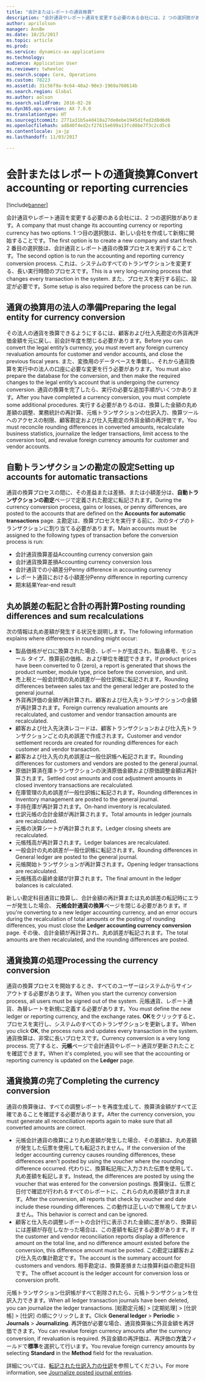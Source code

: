 ```yaml
---
title: "会計またはレポートの通貨換算"
description: "会計通貨やレポート通貨を変更する必要のある会社には、2 つの選択肢があります。"
author: aprilolson
manager: AnnBe
ms.date: 10/25/2017
ms.topic: article
ms.prod: 
ms.service: dynamics-ax-applications
ms.technology: 
audience: Application User
ms.reviewer: twheeloc
ms.search.scope: Core, Operations
ms.custom: 78223
ms.assetid: 31c56f9a-9c64-40a2-90e3-1969a760614b
ms.search.region: Global
ms.author: aolson
ms.search.validFrom: 2016-02-28
ms.dyn365.ops.version: AX 7.0.0
ms.translationtype: HT
ms.sourcegitcommit: 2771a31b5a4d418a27de0ebe1945d1fed2d8d6d6
ms.openlocfilehash: ad840f4ed2cf27615e699a13fcd8be7f3c2cd5c8
ms.contentlocale: ja-jp
ms.lasthandoff: 11/03/2017

---
```


# <a name="convert-accounting-or-reporting-currencies"></a><span data-ttu-id="7ae44-103">会計またはレポートの通貨換算</span><span class="sxs-lookup"><span data-stu-id="7ae44-103">Convert accounting or reporting currencies</span></span>

[!include[banner](../includes/banner.md)]


<span data-ttu-id="7ae44-104">会計通貨やレポート通貨を変更する必要のある会社には、2 つの選択肢があります。</span><span class="sxs-lookup"><span data-stu-id="7ae44-104">A company that must change its accounting currency or reporting currency has two options.</span></span> <span data-ttu-id="7ae44-105">1 つ目の選択肢は、新しい会社を作成して新規に開始することです。</span><span class="sxs-lookup"><span data-stu-id="7ae44-105">The first option is to create a new company and start fresh.</span></span> <span data-ttu-id="7ae44-106">2 番目の選択肢は、会計通貨とレポート通貨の換算プロセスを実行することです。</span><span class="sxs-lookup"><span data-stu-id="7ae44-106">The second option is to run the accounting and reporting currency conversion process.</span></span> <span data-ttu-id="7ae44-107">これは、システムのすべてのトランザクションを変更する、長い実行時間のプロセスです。</span><span class="sxs-lookup"><span data-stu-id="7ae44-107">This is a very long-running process that changes every transaction in the system.</span></span> <span data-ttu-id="7ae44-108">また、プロセスを実行する前に、設定が必要です。</span><span class="sxs-lookup"><span data-stu-id="7ae44-108">Some setup is also required before the process can be run.</span></span>

## <a name="preparing-the-legal-entity-for-currency-conversion"></a><span data-ttu-id="7ae44-109">通貨の換算用の法人の準備</span><span class="sxs-lookup"><span data-stu-id="7ae44-109">Preparing the legal entity for currency conversion</span></span>
<span data-ttu-id="7ae44-110">その法人の通貨を換算できるようにするには、顧客および仕入先勘定の外貨再評価金額を元に戻し、前会計年度を閉じる必要があります。</span><span class="sxs-lookup"><span data-stu-id="7ae44-110">Before you can convert the legal entity’s currency, you must revert any foreign currency revaluation amounts for customer and vendor accounts, and close the previous fiscal years.</span></span> <span data-ttu-id="7ae44-111">また、変換用のデータベースを準備し、それから通貨換算を実行中の法人の口座に必要な変更を行う必要があります。</span><span class="sxs-lookup"><span data-stu-id="7ae44-111">You must also prepare the database for the conversion, and then make the required changes to the legal entity’s account that is undergoing the currency conversion.</span></span> <span data-ttu-id="7ae44-112">通貨の換算を完了したら、実行の必要な追加手順がいくつかあります。</span><span class="sxs-lookup"><span data-stu-id="7ae44-112">After you have completed a currency conversion, you must complete some additional procedures.</span></span> <span data-ttu-id="7ae44-113">実行する必要がありるのは、換算した金額の丸め差額の調整、業務統計の再計算、元帳トランザクションの仕訳入力、換算ツールへのアクセスの制限、顧客勘定および仕入先勘定の外貨金額の再評価です。</span><span class="sxs-lookup"><span data-stu-id="7ae44-113">You must reconcile rounding differences in converted amounts, recalculate business statistics, journalize the ledger transactions, limit access to the conversion tool, and revalue foreign currency amounts for customer and vendor accounts.</span></span>

## <a name="setting-up-accounts-for-automatic-transactions"></a><span data-ttu-id="7ae44-114">自動トランザクションの勘定の設定</span><span class="sxs-lookup"><span data-stu-id="7ae44-114">Setting up accounts for automatic transactions</span></span>
<span data-ttu-id="7ae44-115">通貨の換算プロセスの間に、その差益または差損、または小額差分は、**自動トランザクションの勘定**ページで定義された勘定に転記されます。</span><span class="sxs-lookup"><span data-stu-id="7ae44-115">During the currency conversion process, gains or losses, or penny differences, are posted to the accounts that are defined on the **Accounts for automatic transactions** page.</span></span> <span data-ttu-id="7ae44-116">主勘定は、換算プロセスを実行する前に、次のタイプのトランザクションに割り当てる必要があります。</span><span class="sxs-lookup"><span data-stu-id="7ae44-116">Main accounts must be assigned to the following types of transaction before the conversion process is run:</span></span>

-   <span data-ttu-id="7ae44-117">会計通貨換算差益</span><span class="sxs-lookup"><span data-stu-id="7ae44-117">Accounting currency conversion gain</span></span>
-   <span data-ttu-id="7ae44-118">会計通貨換算差損</span><span class="sxs-lookup"><span data-stu-id="7ae44-118">Accounting currency conversion loss</span></span>
-   <span data-ttu-id="7ae44-119">会計通貨での小額差分</span><span class="sxs-lookup"><span data-stu-id="7ae44-119">Penny difference in accounting currency</span></span>
-   <span data-ttu-id="7ae44-120">レポート通貨における小額差分</span><span class="sxs-lookup"><span data-stu-id="7ae44-120">Penny difference in reporting currency</span></span>
-   <span data-ttu-id="7ae44-121">期末結果</span><span class="sxs-lookup"><span data-stu-id="7ae44-121">Year-end result</span></span>

## <a name="posting-rounding-differences-and-sum-recalculations"></a><span data-ttu-id="7ae44-122">丸め誤差の転記と合計の再計算</span><span class="sxs-lookup"><span data-stu-id="7ae44-122">Posting rounding differences and sum recalculations</span></span>
<span data-ttu-id="7ae44-123">次の情報は丸め差額が発生する状況を説明します。</span><span class="sxs-lookup"><span data-stu-id="7ae44-123">The following information explains where differences in rounding might occur:</span></span>

-   <span data-ttu-id="7ae44-124">製品価格がゼロに換算された場合、レポートが生成され、製品番号、モジュール タイプ、換算前の価格、および単位を確認できます。</span><span class="sxs-lookup"><span data-stu-id="7ae44-124">If product prices have been converted to 0 (zero), a report is generated that shows the product number, module type, price before the conversion, and unit.</span></span>
-   <span data-ttu-id="7ae44-125">売上税と一般会計間の丸め誤差が一般仕訳帳に転記されます。</span><span class="sxs-lookup"><span data-stu-id="7ae44-125">Rounding differences between sales tax and the general ledger are posted to the general journal.</span></span>
-   <span data-ttu-id="7ae44-126">外貨再評価の金額が再計算され、顧客および仕入先トランザクションの金額が再計算されます。</span><span class="sxs-lookup"><span data-stu-id="7ae44-126">Foreign currency revaluation amounts are recalculated, and customer and vendor transaction amounts are recalculated.</span></span>
-   <span data-ttu-id="7ae44-127">顧客および仕入先決済レコードは、顧客トランザクションおよび仕入先トランザクションごとの丸め誤差で作成されます。</span><span class="sxs-lookup"><span data-stu-id="7ae44-127">Customer and vendor settlement records are created for rounding differences for each customer and vendor transaction.</span></span>
-   <span data-ttu-id="7ae44-128">顧客および仕入先の丸め誤差は一般仕訳帳へ転記されます。</span><span class="sxs-lookup"><span data-stu-id="7ae44-128">Rounding differences for customers and vendors are posted to the general journal.</span></span>
-   <span data-ttu-id="7ae44-129">原価計算済在庫トランザクションの決済原価金額および原価調整金額は再計算されます。</span><span class="sxs-lookup"><span data-stu-id="7ae44-129">Settled cost amounts and cost adjustment amounts in closed inventory transactions are recalculated.</span></span>
-   <span data-ttu-id="7ae44-130">在庫管理の丸め誤差が一般仕訳帳に転記されます。</span><span class="sxs-lookup"><span data-stu-id="7ae44-130">Rounding differences in Inventory management are posted to the general journal.</span></span>
-   <span data-ttu-id="7ae44-131">手持在庫が再計算されます。</span><span class="sxs-lookup"><span data-stu-id="7ae44-131">On-hand inventory is recalculated.</span></span>
-   <span data-ttu-id="7ae44-132">仕訳元帳の合計金額が再計算されます。</span><span class="sxs-lookup"><span data-stu-id="7ae44-132">Total amounts in ledger journals are recalculated.</span></span>
-   <span data-ttu-id="7ae44-133">元帳の決算シートが再計算されます。</span><span class="sxs-lookup"><span data-stu-id="7ae44-133">Ledger closing sheets are recalculated.</span></span>
-   <span data-ttu-id="7ae44-134">元帳残高が再計算されます。</span><span class="sxs-lookup"><span data-stu-id="7ae44-134">Ledger balances are recalculated.</span></span>
-   <span data-ttu-id="7ae44-135">一般会計の丸め誤差が一般仕訳帳に転記されます。</span><span class="sxs-lookup"><span data-stu-id="7ae44-135">Rounding differences in General ledger are posted to the general journal.</span></span>
-   <span data-ttu-id="7ae44-136">元帳開始トランザクションが再計算されます。</span><span class="sxs-lookup"><span data-stu-id="7ae44-136">Opening ledger transactions are recalculated.</span></span>
-   <span data-ttu-id="7ae44-137">元帳残高の最終金額が計算されます。</span><span class="sxs-lookup"><span data-stu-id="7ae44-137">The final amount in the ledger balances is calculated.</span></span>

<span data-ttu-id="7ae44-138">新しい勘定科目通貨に換算し、合計金額の再計算または丸め誤差の転記時にエラーが発生した場合、  **元帳会計通貨の換算**ページを閉じる必要があります。</span><span class="sxs-lookup"><span data-stu-id="7ae44-138">If you're converting to a new ledger accounting currency, and an error occurs during the recalculation of total amounts or the posting of rounding differences, you must close the **Ledger accounting currency conversion** page.</span></span> <span data-ttu-id="7ae44-139">その後、合計金額が再計算され、丸め誤差が転記されます。</span><span class="sxs-lookup"><span data-stu-id="7ae44-139">The total amounts are then recalculated, and the rounding differences are posted.</span></span>

## <a name="processing-the-currency-conversion"></a><span data-ttu-id="7ae44-140">通貨換算の処理</span><span class="sxs-lookup"><span data-stu-id="7ae44-140">Processing the currency conversion</span></span>
<span data-ttu-id="7ae44-141">通貨の換算プロセスを開始するとき、すべてのユーザーはシステムからサイン アウトする必要があります。</span><span class="sxs-lookup"><span data-stu-id="7ae44-141">When you start the currency conversion process, all users must be signed out of the system.</span></span> <span data-ttu-id="7ae44-142">元帳通貨、レポート通貨、為替レートを新規に定義する必要があります。</span><span class="sxs-lookup"><span data-stu-id="7ae44-142">You must define the new ledger or reporting currency, and the exchange rates.</span></span> <span data-ttu-id="7ae44-143">**OK**をクリックすると、プロセスを実行し、システムのすべてのトランザクションを更新します。</span><span class="sxs-lookup"><span data-stu-id="7ae44-143">When you click **OK**, the process runs and updates every transaction in the system.</span></span> <span data-ttu-id="7ae44-144">通貨換算は、非常に長いプロセスです。</span><span class="sxs-lookup"><span data-stu-id="7ae44-144">Currency conversion is a very long process.</span></span> <span data-ttu-id="7ae44-145">完了すると、**元帳**ページで会計通貨やレポート通貨が更新されたことを確認できます。</span><span class="sxs-lookup"><span data-stu-id="7ae44-145">When it's completed, you will see that the accounting or reporting currency is updated on the **Ledger** page.</span></span>

## <a name="completing-the-currency-conversion"></a><span data-ttu-id="7ae44-146">通貨換算の完了</span><span class="sxs-lookup"><span data-stu-id="7ae44-146">Completing the currency conversion</span></span>
<span data-ttu-id="7ae44-147">通貨の換算後は、すべての調整レポートを再度生成して、換算済金額がすべて正確であることを確認する必要があります。</span><span class="sxs-lookup"><span data-stu-id="7ae44-147">After the currency conversion, you must generate all reconciliation reports again to make sure that all converted amounts are correct.</span></span>

-   <span data-ttu-id="7ae44-148">元帳会計通貨の換算により丸め差額が発生した場合、その差額は、丸め差額が発生した伝票を使用しても転記されません。</span><span class="sxs-lookup"><span data-stu-id="7ae44-148">If the conversion of the ledger accounting currency causes rounding differences, these differences aren't posted by using the voucher where the rounding difference occurred.</span></span> <span data-ttu-id="7ae44-149">代わりに、換算転記用に入力された伝票を使用して、丸め差額を転記します。</span><span class="sxs-lookup"><span data-stu-id="7ae44-149">Instead, the differences are posted by using the voucher that was entered for the conversion postings.</span></span> <span data-ttu-id="7ae44-150">換算後は、伝票と日付で確認が行われるすべてのレポートに、これらの丸め差額が含まれます。</span><span class="sxs-lookup"><span data-stu-id="7ae44-150">After the conversion, all reports that check by voucher and date include these rounding differences.</span></span> <span data-ttu-id="7ae44-151">この動作は正しいので無視してかまいません。</span><span class="sxs-lookup"><span data-stu-id="7ae44-151">This behavior is correct and can be ignored.</span></span>
-   <span data-ttu-id="7ae44-152">顧客と仕入先の調整レポートの合計行に表示された金額に差があり、換算前には差額が存在しなかった場合は、この差額を転記する必要があります。</span><span class="sxs-lookup"><span data-stu-id="7ae44-152">If the customer and vendor reconciliation reports display a difference amount on the total line, and no difference amount existed before the conversion, this difference amount must be posted.</span></span> <span data-ttu-id="7ae44-153">この勘定は顧客および仕入先の集計勘定です。</span><span class="sxs-lookup"><span data-stu-id="7ae44-153">The account is the summary account for customers and vendors.</span></span> <span data-ttu-id="7ae44-154">相手勘定は、換算差損または換算利益の勘定科目です。</span><span class="sxs-lookup"><span data-stu-id="7ae44-154">The offset account is the ledger account for conversion loss or conversion profit.</span></span>

<span data-ttu-id="7ae44-155">元帳トランザクション仕訳帳がすべて削除されたら、元帳トランザクションを仕訳入力できます。</span><span class="sxs-lookup"><span data-stu-id="7ae44-155">When all ledger transaction journals have been deleted, you can journalize the ledger transactions.</span></span> <span data-ttu-id="7ae44-156">[総勘定元帳] &gt; [定期処理] &gt; [仕訳帳] &gt; [仕訳] の順にクリックします。</span><span class="sxs-lookup"><span data-stu-id="7ae44-156">Click **General ledger** &gt; **Periodic** &gt; **Journals** &gt; **Journalizing**.</span></span> <span data-ttu-id="7ae44-157">再評価が必要な場合、通貨換算後に外貨金額を再評価できます。</span><span class="sxs-lookup"><span data-stu-id="7ae44-157">You can revalue foreign currency amounts after the currency conversion, if revaluation is required.</span></span> <span data-ttu-id="7ae44-158">外貨金額の再評価は、再評価の**方法**フィールドで**標準**を選択して行います。</span><span class="sxs-lookup"><span data-stu-id="7ae44-158">You revalue foreign currency amounts by selecting **Standard** in the **Method** field for the revaluation.</span></span>

<span data-ttu-id="7ae44-159">詳細については、[転記された仕訳入力の仕訳](tasks/journalize-posted-journal-entries.md)を参照してください。</span><span class="sxs-lookup"><span data-stu-id="7ae44-159">For more information, see [Journalize posted journal entries](tasks/journalize-posted-journal-entries.md).</span></span>


